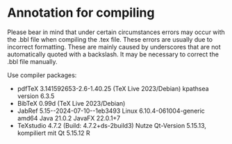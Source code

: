# Annotation for compiling

Please bear in mind that under certain circumstances errors may occur with the .bbl file when compiling the .tex file. These errors are usually due to incorrect formatting. These are mainly caused by underscores that are not automatically quoted with a backslash. It may be necessary to correct the .bbl file manually.

Use compiler packages:

- pdfTeX 3.141592653-2.6-1.40.25 (TeX Live 2023/Debian)
  kpathsea version 6.3.5
- BibTeX 0.99d (TeX Live 2023/Debian)
- JabRef 5.15--2024-07-10--1eb3493
  Linux 6.10.4-061004-generic amd64 
  Java 21.0.2 
  JavaFX 22.0.1+7
- TeXstudio 4.7.2 (Build: 4.7.2+ds-2build3)
  Nutze Qt-Version 5.15.13, kompiliert mit Qt 5.15.12 R